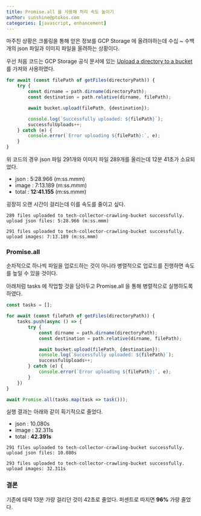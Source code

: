 ```yaml
---
title: Promise.all 을 사용해 처리 속도 높이기
author: sunshine@ptokos.com
categories: [javascript, enhancement]
---
```


마주친 상황은 크롤링을 통해 얻은 정보를 GCP Storage 에 올려야하는데 수십 ~ 수백 개의 json 파일과 이미지 파일을 올려하는 상황이다.

우선 처음 코드는 GCP Storage 공식 문서에 있는 [Upload a directory to a bucket](https://github.com/googleapis/nodejs-storage/blob/main/samples/uploadDirectory.js) 를 가져와 사용하였다.

```typescript
for await (const filePath of getFiles(directoryPath)) {
    try {
        const dirname = path.dirname(directoryPath);
        const destination = path.relative(dirname, filePath);

        await bucket.upload(filePath, {destination});

        console.log(`Successfully uploaded: ${filePath}`);
        successfulUploads++;
    } catch (e) {
        console.error(`Error uploading ${filePath}:`, e);
    }
}
```

위 코드의 경우 json 파일 291개와 이미지 파일 289개를 올리는데 12분 41초가 소요되었다.
- json : 5:28.966 (m:ss.mmm)
- image : 7:13.189 (m:ss.mmm)
- total : **12:41.155** (m:ss.mmm)

굉장히 오랜 시간이 걸리는데 이를 속도를 줄이고 싶다.

```
289 files uploaded to tech-collector-crawling-bucket successfully.
upload json files: 5:28.966 (m:ss.mmm)
```

```
291 files uploaded to tech-collector-crawling-bucket successfully.
upload images: 7:13.189 (m:ss.mmm)

```

### Promise.all
순차적으로 하나씩 파일을 업로드하는 것이 아니라 병렬적으로 업로드를 진행하면 속도를 높일 수 있을 것이다.

아래처럼 tasks 에 작업할 것을 담아두고 Promise.all 을 통해 병렬적으로 실행하도록 하였다.

```typescript
const tasks = [];

for await (const filePath of getFiles(directoryPath)) {
    tasks.push(async () => {
        try {
            const dirname = path.dirname(directoryPath);
            const destination = path.relative(dirname, filePath);

            await bucket.upload(filePath, {destination});
            console.log(`Successfully uploaded: ${filePath}`);
            successfulUploads++;
        } catch (e) {
            console.error(`Error uploading ${filePath}:`, e);
        }
    })
}

await Promise.all(tasks.map(task => task()));

```

실행 결과는 아래와 같이 획기적으로 줄었다.

- json : 10.080s
- image : 32.311s
- total : **42.391s**

```
291 files uploaded to tech-collector-crawling-bucket successfully.
upload json files: 10.080s
```

```
293 files uploaded to tech-collector-crawling-bucket successfully.
upload images: 32.311s
```


### 결론
기존에 대략 13분 가량 걸리던 것이 42초로 줄었다. 퍼센트로 따지면 **96%** 가량 줄었다.
